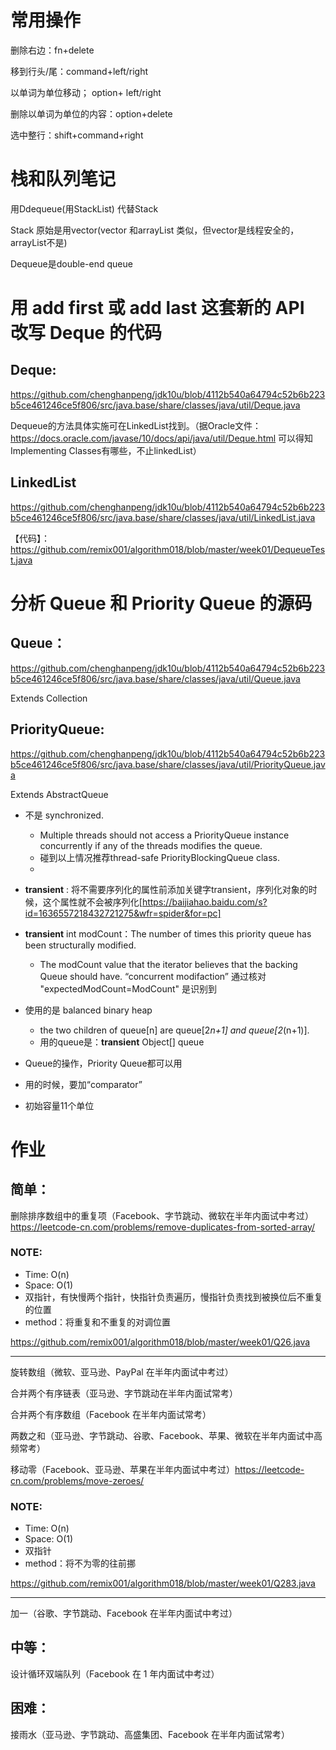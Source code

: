# 常用操作
删除右边：fn+delete

移到行头/尾：command+left/right

以单词为单位移动； option+ left/right

删除以单词为单位的内容：option+delete

选中整行：shift+command+right

# 栈和队列笔记
用Ddequeue(用StackList) 代替Stack

Stack 原始是用vector(vector 和arrayList 类似，但vector是线程安全的，arrayList不是)

Dequeue是double-end queue

# 用 add first 或 add last 这套新的 API 改写 Deque 的代码

## Deque:
https://github.com/chenghanpeng/jdk10u/blob/4112b540a64794c52b6b223b5ce461246ce5f806/src/java.base/share/classes/java/util/Deque.java

Dequeue的方法具体实施可在LinkedList找到。（据Oracle文件： https://docs.oracle.com/javase/10/docs/api/java/util/Deque.html 可以得知Implementing Classes有哪些，不止linkedList）
## LinkedList
https://github.com/chenghanpeng/jdk10u/blob/4112b540a64794c52b6b223b5ce461246ce5f806/src/java.base/share/classes/java/util/LinkedList.java

【代码】：https://github.com/remix001/algorithm018/blob/master/week01/DequeueTest.java

# 分析 Queue 和 Priority Queue 的源码

## Queue：
 https://github.com/chenghanpeng/jdk10u/blob/4112b540a64794c52b6b223b5ce461246ce5f806/src/java.base/share/classes/java/util/Queue.java

Extends Collection


## PriorityQueue: 
https://github.com/chenghanpeng/jdk10u/blob/4112b540a64794c52b6b223b5ce461246ce5f806/src/java.base/share/classes/java/util/PriorityQueue.java

Extends AbstractQueue
- 不是 synchronized. 
    - Multiple threads should not access a PriorityQueue instance concurrently if any of the threads modifies the queue. 
    - 碰到以上情况推荐thread-safe PriorityBlockingQueue class.
    - 
- **transient** : 将不需要序列化的属性前添加关键字transient，序列化对象的时候，这个属性就不会被序列化[https://baijiahao.baidu.com/s?id=1636557218432721275&wfr=spider&for=pc]
  
- **transient** int modCount：The number of times this priority queue has been structurally modified.
  - The modCount value that the iterator believes that the backing Queue should have. “concurrent modifaction” 通过核对 "expectedModCount=ModCount" 是识别到
  
- 使用的是 balanced binary heap
  - the two children of queue[n] are queue[2*n+1] and queue[2*(n+1)].
  - 用的queue是：**transient** Object[] queue

- Queue的操作，Priority Queue都可以用
- 用的时候，要加“comparator”
- 初始容量11个单位

# 作业
## 简单：
删除排序数组中的重复项（Facebook、字节跳动、微软在半年内面试中考过）https://leetcode-cn.com/problems/remove-duplicates-from-sorted-array/

### NOTE:
  - Time: O(n)
  - Space: O(1)
  - 双指针，有快慢两个指针，快指针负责遍历，慢指针负责找到被换位后不重复的位置
  - method：将重复和不重复的对调位置
  
  https://github.com/remix001/algorithm018/blob/master/week01/Q26.java
  
  -----------------------

旋转数组（微软、亚马逊、PayPal 在半年内面试中考过）

合并两个有序链表（亚马逊、字节跳动在半年内面试常考）

合并两个有序数组（Facebook 在半年内面试常考）

两数之和（亚马逊、字节跳动、谷歌、Facebook、苹果、微软在半年内面试中高频常考）

移动零（Facebook、亚马逊、苹果在半年内面试中考过）https://leetcode-cn.com/problems/move-zeroes/
### NOTE:
  - Time: O(n)
  - Space: O(1)
  - 双指针
  - method：将不为零的往前挪
  
  https://github.com/remix001/algorithm018/blob/master/week01/Q283.java
  
  -----------------------
加一（谷歌、字节跳动、Facebook 在半年内面试中考过）

## 中等：

设计循环双端队列（Facebook 在 1 年内面试中考过）

## 困难：

接雨水（亚马逊、字节跳动、高盛集团、Facebook 在半年内面试常考）
